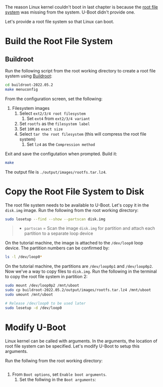 The reason Linux kernel couldn't boot in last chapter is because the [root file system](https://tldp.org/LDP/sag/html/root-fs.html) was missing from the system. U-Boot didn't provide one.

Let's provide a root file system so that Linux can boot.

# Build the Root File System

## Buildroot

Run the following script from the root working directory to create a root file system using [Buildroot](https://buildroot.org/):
``` bash
cd buildroot-2022.05.2
make menuconfig
```

From the configuration screen, set the following:
1. Filesystem images
    1. Select `ext2/3/4 root filesystem`
        1. Set `ext4` from `ext2/3/4 variant`
    1. Set `rootfs` as the `filesystem label`
    2. Set `16M` as `exact size`
    3. Select `tar the root filesystem` (this will compress the root file system)
        1. Set `lz4` as the `Compression method`

Exit and save the configutation when prompted. Build it:
``` bash
make
```

The output file is `./output/images/rootfs.tar.lz4`.

# Copy the Root File System to Disk

The root file system needs to be available to U-Boot. Let's copy it in the `disk.img` image. Run the following from the root working directory:
``` bash
sudo losetup --find --show --partscan disk.img
```
> - `partscan` = Scan the image `disk.img` for partition and attach each partition to a separate loop device

On the tutorial machine, the image is attached to the `/dev/loop0` loop device. The partition numbers can be confirmed by:
``` bash
ls -l /dev/loop0*
```

On the tutorial machine, the partitions are `/dev/loop0p1` and `/dev/loop0p2`. Now we've a way to copy files to `disk.img`. Run the following in the terminal to copy the root file system in partition 2:
``` bash
sudo mount /dev/loop0p2 /mnt/uboot
sudo cp buildroot-2022.05.2/output/images/rootfs.tar.lz4 /mnt/uboot
sudo umount /mnt/uboot

# Release /dev/loop0 to be used later
sudo losetup -d /dev/loop0
```

# Modify U-Boot

Linux kernel can be called with arguments. In the arguments, the location of root file system can be specified. Let's modify U-Boot to setup this arguments.

Run the follwing from the root working directory:
``` bash

```

1. From `Boot options`, set `Enable boot arguments`.
    1. Set the follwing in the `Boot arguments`: 
